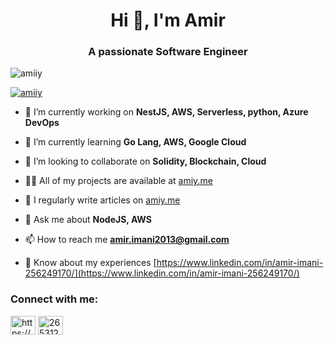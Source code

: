 <h1 align="center">Hi 👋, I'm Amir</h1>
<h3 align="center">A passionate Software Engineer</h3>

<p align="left"> <img src="https://komarev.com/ghpvc/?username=amiiy&label=Profile%20views&color=0e75b6&style=flat" alt="amiiy" /> </p>

<p align="left"> <a href="https://github.com/ryo-ma/github-profile-trophy"><img src="https://github-profile-trophy.vercel.app/?username=amiiy" alt="amiiy" /></a> </p>

- 🔭 I’m currently working on **NestJS, AWS, Serverless, python, Azure DevOps**

- 🌱 I’m currently learning **Go Lang, AWS, Google Cloud**

- 👯 I’m looking to collaborate on **Solidity, Blockchain, Cloud**

- 👨‍💻 All of my projects are available at [amiy.me](amiy.me)

- 📝 I regularly write articles on [amiy.me](amiy.me)

- 💬 Ask me about **NodeJS, AWS**

- 📫 How to reach me **amir.imani2013@gmail.com**

- 📄 Know about my experiences [https://www.linkedin.com/in/amir-imani-256249170/](https://www.linkedin.com/in/amir-imani-256249170/)

<h3 align="left">Connect with me:</h3>
<p align="left">
<a href="https://linkedin.com/in/https://www.linkedin.com/in/amir-imani-256249170/" target="blank"><img align="center" src="https://raw.githubusercontent.com/rahuldkjain/github-profile-readme-generator/master/src/images/icons/Social/linked-in-alt.svg" alt="https://www.linkedin.com/in/amir-imani-256249170/" height="30" width="40" /></a>
<a href="https://stackoverflow.com/users/2653120" target="blank"><img align="center" src="https://raw.githubusercontent.com/rahuldkjain/github-profile-readme-generator/master/src/images/icons/Social/stack-overflow.svg" alt="2653120" height="30" width="40" /></a>
</p>
